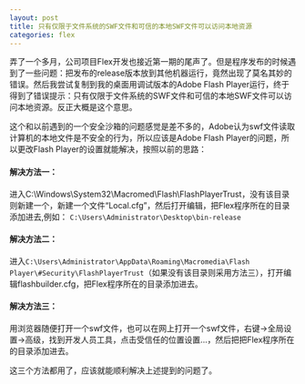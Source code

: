 ```yaml
---
layout: post
title: 只有仅限于文件系统的SWF文件和可信的本地SWF文件可以访问本地资源
categories: flex
---
```


弄了一个多月，公司项目Flex开发也接近第一期的尾声了。但是程序发布的时候遇到了一些问题：把发布的release版本放到其他机器运行，竟然出现了莫名其妙的错误。然后我尝试复制到我的桌面用调试版本的Adobe Flash Player运行，终于得到了错误提示：只有仅限于文件系统的SWF文件和可信的本地SWF文件可以访问本地资源。反正大概是这个意思。

这个和以前遇到的一个安全沙箱的问题感觉是差不多的，Adobe认为swf文件读取计算机的本地文件是不安全的行为，所以应该是Adobe Flash Player的问题，所以更改Flash Player的设置就能解决，按照以前的思路：

#### 解决方法一：
进入C:\Windows\System32\Macromed\Flash\FlashPlayerTrust，没有该目录则新建一个，新建一个文件“Local.cfg”，然后打开编辑，把Flex程序所在的目录添加进去,例如：
`C:\Users\Administrator\Desktop\bin-release`

#### 解决方法二：
进入`C:\Users\Administrator\AppData\Roaming\Macromedia\Flash Player\#Security\FlashPlayerTrust`（如果没有该目录则采用方法三），打开编辑flashbuilder.cfg，把Flex程序所在的目录添加进去。

#### 解决方法三：
用浏览器随便打开一个swf文件，也可以在网上打开一个swf文件，右键->全局设置->高级，找到开发人员工具，点击受信任的位置设置...，然后把把Flex程序所在的目录添加进去。

这三个方法都用了，应该就能顺利解决上述提到的问题了。
